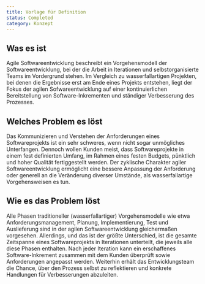 ```yaml
---
title: Vorlage für Definition
status: Completed
category: Konzept
---
```


## Was es ist
Agile Softwareentwicklung beschreibt ein Vorgehensmodell der Softwareentwicklung, bei der die Arbeit in Iterationen und selbstorganisierte Teams im Vordergrund stehen. Im Vergleich zu wasserfallartigen Projekten, bei denen die Ergebnisse erst am Ende eines Projekts entstehen, liegt der Fokus der agilen Sofwareentwicklung auf einer kontinuierlichen Bereitstellung von Software-Inkrementen und ständiger Verbesserung des Prozesses. 

## Welches Problem es löst
Das Kommunizieren und Verstehen der Anforderungen eines Softwareprojekts ist ein sehr schweres, wenn nicht sogar unmögliches Unterfangen. Dennoch wollen Kunden meist, dass Softwareprojekte in einem fest definierten Umfang, im Rahmen eines festen Budgets, pünktlich und hoher Qualität fertiggestellt werden. Der zyklische Charakter agiler Softwareentwicklung ermöglicht eine bessere Anpassung der Anforderung oder generell an die Veränderung diverser Umstände, als wasserfallartige Vorgehensweisen es tun.  

## Wie es das Problem löst
Alle Phasen traditioneller (wasserfallartiger) Vorgehensmodelle wie etwa Anforderungsmanagement, Planung, Implementierung, Test und Auslieferung sind in der agilen Softwareentwicklung gleichermaßen vorgesehen. Allerdings, und das ist der größte Unterschied, ist die gesamte Zeitspanne eines Softwareprojekts in Iterationen unterteilt, die jeweils alle diese Phasen enthalten. Nach jeder Iteration kann ein erschaffenes Software-Inkrement zusammen mit dem Kunden überprüft sowie Anforderungen angepasst werden. Weiterhin erhält das Entwicklungsteam die Chance, über den Prozess selbst zu reflektieren und konkrete Handlungen für Verbesserungen abzuleiten.